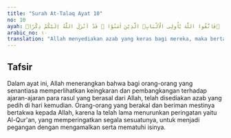```yaml
---
title: "Surah At-Talaq Ayat 10"
no: 10
ayah: اَعَدَّ اللّٰهُ لَهُمْ عَذَابًا شَدِيْدًا ۖفَاتَّقُوا اللّٰهَ يٰٓاُولِى الْاَلْبَابِۛ الَّذِيْنَ اٰمَنُوْا ۛ قَدْ اَنْزَلَ اللّٰهُ اِلَيْكُمْ ذِكْرًاۙ 
arabic_no: ١٠
translation: "Allah menyediakan azab yang keras bagi mereka, maka bertakwalah kepada Allah wahai orang-orang yang mempunyai akal! (Yaitu) orang-orang yang beriman. Sungguh, Allah telah menurunkan peringatan kepadamu, "
---
```


## Tafsir

Dalam ayat ini, Allah menerangkan bahwa bagi orang-orang yang senantiasa memperlihatkan keingkaran dan pembangkangan terhadap ajaran-ajaran para rasul yang berasal dari Allah, telah disediakan azab yang pedih di hari kemudian. Orang-orang yang berakal dan beriman mestinya bertakwa kepada Allah, karena Ia telah lama menurunkan peringatan yaitu Al-Qur'an, yang memperingatkan segala sesuatunya, untuk menjadi pegangan dengan mengamalkan serta mematuhi isinya.